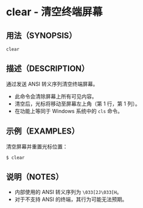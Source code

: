 # clear - 清空终端屏幕

## 用法（SYNOPSIS）

```
clear
```


## 描述（DESCRIPTION）

通过发送 ANSI 转义序列清空终端屏幕。

* 此命令会清除屏幕上所有可见内容。
* 清空后，光标将移动至屏幕左上角（第 1 行，第 1 列）。
* 在功能上等同于 Windows 系统中的 `cls` 命令。


## 示例（EXAMPLES）

清空屏幕并重置光标位置：

```shell
$ clear
```


## 说明（NOTES）

* 内部使用的 ANSI 转义序列为 `\033[2J\033[H`。
* 对于不支持 ANSI 的终端，其行为可能无法预期。
